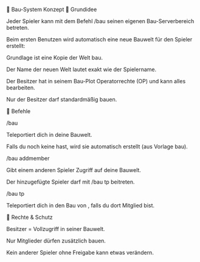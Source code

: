 📘 Bau-System Konzept
🔹 Grundidee

Jeder Spieler kann mit dem Befehl /bau seinen eigenen Bau-Serverbereich betreten.

Beim ersten Benutzen wird automatisch eine neue Bauwelt für den Spieler erstellt:

Grundlage ist eine Kopie der Welt bau.

Der Name der neuen Welt lautet exakt wie der Spielername.

Der Besitzer hat in seinem Bau-Plot Operatorrechte (OP) und kann alles bearbeiten.

Nur der Besitzer darf standardmäßig bauen.

🔹 Befehle

/bau

Teleportiert dich in deine Bauwelt.

Falls du noch keine hast, wird sie automatisch erstellt (aus Vorlage bau).

/bau addmember <NAME>

Gibt einem anderen Spieler Zugriff auf deine Bauwelt.

Der hinzugefügte Spieler darf mit /bau tp <DEINNAME> beitreten.

/bau tp <NAME>

Teleportiert dich in den Bau von <NAME>, falls du dort Mitglied bist.

🔹 Rechte & Schutz

Besitzer = Vollzugriff in seiner Bauwelt.

Nur Mitglieder dürfen zusätzlich bauen.

Kein anderer Spieler ohne Freigabe kann etwas verändern.
